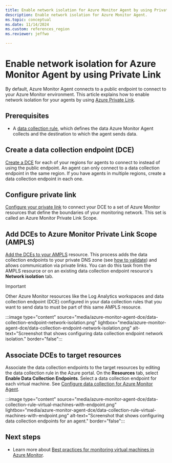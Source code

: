 ```yaml
---
title: Enable network isolation for Azure Monitor Agent by using Private Link
description: Enable network isolation for Azure Monitor Agent.
ms.topic: conceptual
ms.date: 11/14/2024
ms.custom: references_region
ms.reviewer: jeffwo

---
```


# Enable network isolation for Azure Monitor Agent by using Private Link

By default, Azure Monitor Agent connects to a public endpoint to connect to your Azure Monitor environment. This article explains how to enable network isolation for your agents by using [Azure Private Link](/azure/private-link/private-link-overview).

## Prerequisites

- A [data collection rule](../essentials/data-collection-rule-create-edit.md), which defines the data Azure Monitor Agent collects and the destination to which the agent sends data. 

## Create a data collection endpoint (DCE)

[Create a DCE](../essentials/data-collection-endpoint-overview.md#create-a-data-collection-endpoint) for each of your regions for agents to connect to instead of using the public endpoint. An agent can only connect to a data collection endpoint in the same region. If you have agents in multiple regions, create a data collection endpoint in each one.

## Configure private link

[Configure your private link](../logs/private-link-configure.md) to connect your DCE to a set of Azure Monitor resources that define the boundaries of your monitoring network. This set is called an Azure Monitor Private Link Scope.


## Add DCEs to Azure Monitor Private Link Scope (AMPLS)

[Add the DCEs to your AMPLS](../logs/private-link-configure.md#connect-resources-to-the-ampls) resource. This process adds the data collection endpoints to your private DNS zone (see [how to validate](../logs/private-link-configure.md#validate-communication-over-ampls)) and allows communication via private links. You can do this task from the AMPLS resource or on an existing data collection endpoint resource's **Network isolation** tab.

> [!IMPORTANT]
> Other Azure Monitor resources like the Log Analytics workspaces and data collection endpoint (DCE) configured in your data collection rules that you want to send data to must be part of this same AMPLS resource.
    
:::image type="content" source="media/azure-monitor-agent-dce/data-collection-endpoint-network-isolation.png" lightbox="media/azure-monitor-agent-dce/data-collection-endpoint-network-isolation.png" alt-text="Screenshot that shows configuring data collection endpoint network isolation." border="false":::
    
## Associate DCEs to target resources

Associate the data collection endpoints to the target resources by editing the data collection rule in the Azure portal. On the **Resources** tab, select **Enable Data Collection Endpoints**. Select a data collection endpoint for each virtual machine. See [Configure data collection for Azure Monitor Agent](../agents/azure-monitor-agent-data-collection.md).
 
:::image type="content" source="media/azure-monitor-agent-dce/data-collection-rule-virtual-machines-with-endpoint.png" lightbox="media/azure-monitor-agent-dce/data-collection-rule-virtual-machines-with-endpoint.png" alt-text="Screenshot that shows configuring data collection endpoints for an agent." border="false":::


## Next steps

- Learn more about [Best practices for monitoring virtual machines in Azure Monitor](../best-practices-vm.md).
